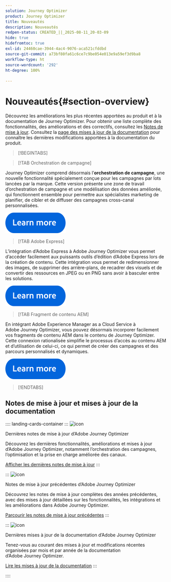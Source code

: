 ```yaml
---
solution: Journey Optimizer
product: Journey Optimizer
title: Nouveautés
description: Nouveautés
redpen-status: CREATED_||_2025-08-11_20-03-09
hide: true
hidefromtoc: true
exl-id: 24460cae-3944-4ac4-9076-aca521cfddbd
source-git-commit: a73bf80fa61c6ce7c9be054e013e9a59ef3d9ba8
workflow-type: ht
source-wordcount: '292'
ht-degree: 100%

---
```


# Nouveautés{#section-overview}

Découvrez les améliorations les plus récentes apportées au produit et à la documentation de Journey Optimizer. Pour obtenir une liste complète des fonctionnalités, des améliorations et des correctifs, consultez les [Notes de mise à jour](../using/rn/release-notes.md). Consultez la [page des mises à jour de la documentation](../using/rn/documentation-updates.md) pour connaître les dernières modifications apportées à la documentation du produit.

>[!BEGINTABS]

>[!TAB Orchestration de campagne]

Journey Optimizer comprend désormais l’**orchestration de campagne**, une nouvelle fonctionnalité spécialement conçue pour les campagnes par lots lancées par la marque. Cette version présente une zone de travail d’orchestration de campagne et une modélisation des données améliorée, qui fonctionnent ensemble pour permettre aux spécialistes marketing de planifier, de cibler et de diffuser des campagnes cross-canal personnalisées.

[![En savoir plus](../using/assets/do-not-localize/learn-more-button.svg)](../using/orchestrated/gs-orchestrated-campaigns.md)

>[!TAB Adobe Express]

L’intégration d’Adobe Express à Adobe Journey Optimizer vous permet d’accéder facilement aux puissants outils d’édition d’Adobe Express lors de la création de contenu. Cette intégration vous permet de redimensionner des images, de supprimer des arrière-plans, de recadrer des visuels et de convertir des ressources en JPEG ou en PNG sans avoir à basculer entre les solutions.

[![En savoir plus](../using/assets/do-not-localize/learn-more-button.svg)](../using/integrations/express.md)

<!--
>[!TAB AI Assistant]

Immerse yourself in a hands-on experience with our [AI Assistant](../help/using/content-management/gs-generative.md) live feature preview, designed to let you explore its features firsthand and fully understand its capabilities.

[![learn more](../using/assets/do-not-localize/try-it-button.svg)](https://experienceleague.adobe.com/fr/apps/journey-optimizer/ai-assistant-content-accelerator){target="_blank"}-->

>[!TAB Fragment de contenu AEM]

En intégrant Adobe Experience Manager as a Cloud Service à Adobe Journey Optimizer, vous pouvez désormais incorporer facilement vos fragments de contenu AEM dans le contenu de Journey Optimizer. Cette connexion rationalisée simplifie le processus d’accès au contenu AEM et d’utilisation de celui-ci, ce qui permet de créer des campagnes et des parcours personnalisés et dynamiques.

[![En savoir plus](../using/assets/do-not-localize/learn-more-button.svg)](../using/integrations/aem-fragments.md)


>[!ENDTABS]

## Notes de mise à jour et mises à jour de la documentation

:::: landing-cards-container
:::
![icon](https://cdn.experienceleague.adobe.com/icons/list-check.svg?lang=fr)

Dernières notes de mise à jour d’Adobe Journey Optimizer

Découvrez les dernières fonctionnalités, améliorations et mises à jour d’Adobe Journey Optimizer, notamment l’orchestration des campagnes, l’optimisation et la prise en charge améliorée des canaux.

[Afficher les dernières notes de mise à jour](../using/rn/release-notes.md)
:::

:::
![icon](https://cdn.experienceleague.adobe.com/icons/book.svg?lang=fr)

Notes de mise à jour précédentes d’Adobe Journey Optimizer

Découvrez les notes de mise à jour complètes des années précédentes, avec des mises à jour détaillées sur les fonctionnalités, les intégrations et les améliorations dans Adobe Journey Optimizer.

[Parcourir les notes de mise à jour précédentes](previous-rn-new-landing-page.md)
:::

:::
![icon](https://cdn.experienceleague.adobe.com/icons/book.svg?lang=fr)

Dernières mises à jour de la documentation d’Adobe Journey Optimizer

Tenez-vous au courant des mises à jour et modifications récentes organisées par mois et par année de la documentation d’Adobe Journey Optimizer.

[Lire les mises à jour de la documentation](../using/rn/documentation-updates.md)
:::

::::
